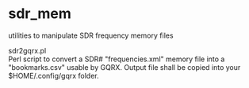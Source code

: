# sdr_mem
utilities to manipulate SDR frequency memory files

sdr2gqrx.pl   
Perl script to convert a SDR# "frequencies.xml" memory file into a "bookmarks.csv" usable by GQRX.
Output file shall be copied into your $HOME/.config/gqrx folder.

